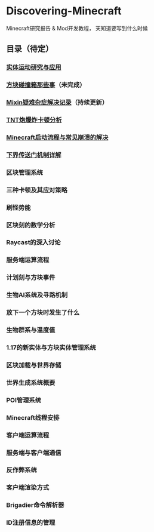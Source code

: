 # Discovering-Minecraft
Minecraft研究报告 & Mod开发教程， 天知道要写到什么时候

## 目录（待定）

### [实体运动研究与应用](Minecraft实体运动研究与应用/Minecraft实体运动相关研究与应用.md)

### [方块碰撞箱那些事](方块碰撞箱那些事/方块碰撞箱那些事.md)（未完成）

### [Mixin疑难杂症解决记录](Mixin疑难杂症解决记录/Mixin疑难杂症解决记录.md)（持续更新）

### [TNT炮爆炸卡顿分析](TNT炮爆炸卡顿分析/TNT炮爆炸卡顿分析.md)

### [Minecraft启动流程与常见崩溃的解决](Minecraft启动流程与常见崩溃的解决/Minecraft启动流程与常见崩溃的解决.md)

### [下界传送门机制详解](下界传送门机制详解/下界传送门机制详解.md)

### 区块管理系统

### 三种卡顿及其应对策略

### 刷怪势能

### 区块刻的数学分析

### Raycast的深入讨论

### 服务端运算流程

### 计划刻与方块事件

### 生物AI系统及寻路机制

### 放下一个方块时发生了什么

### 生物群系与温度值

### 1.17的新实体与方块实体管理系统

### 区块加载与世界存储

### 世界生成系统概要

### POI管理系统

### Minecraft线程安排

### 客户端运算流程

### 服务端与客户端通信

### 反作弊系统

### 客户端渲染方式

### Brigadier命令解析器

### ID注册信息的管理